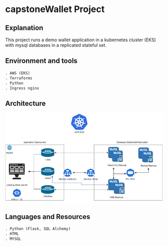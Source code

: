 # capstoneWallet Project

## Explanation

This project runs a demo wallet application in a kubernetes cluster (EKS) with mysql databases in a replicated stateful set.

## Environment and tools

	. AWS (EKS)
	. Terraforms
	. Python
	. Ingress nginx

## Architecture

![Project architecture](https://github.com/brunoguidone/capstoneWallet/blob/main/architecture/Wallet-Architecture.png?raw=true)

## Languages and Resources

	. Python (Flask, SQL Alchemy)
	. HTML
	. MYSQL